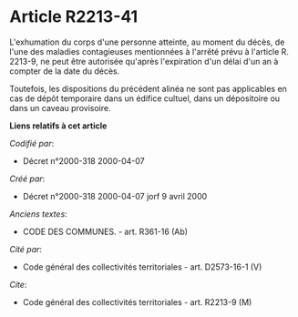 # Article R2213-41

L'exhumation du corps d'une personne atteinte, au moment du décès, de l'une des maladies contagieuses mentionnées à l'arrêté
prévu à l'article R. 2213-9, ne peut être autorisée qu'après l'expiration d'un délai d'un an à compter de la date du décès.

Toutefois, les dispositions du précédent alinéa ne sont pas applicables en cas de dépôt temporaire dans un édifice cultuel,
dans un dépositoire ou dans un caveau provisoire.

**Liens relatifs à cet article**

_Codifié par_:

  - Décret n°2000-318 2000-04-07

_Créé par_:

  - Décret n°2000-318 2000-04-07 jorf 9 avril 2000

_Anciens textes_:

  - CODE DES COMMUNES. - art. R361-16 (Ab)

_Cité par_:

  - Code général des collectivités territoriales - art. D2573-16-1 (V)

_Cite_:

  - Code général des collectivités territoriales - art. R2213-9 (M)

